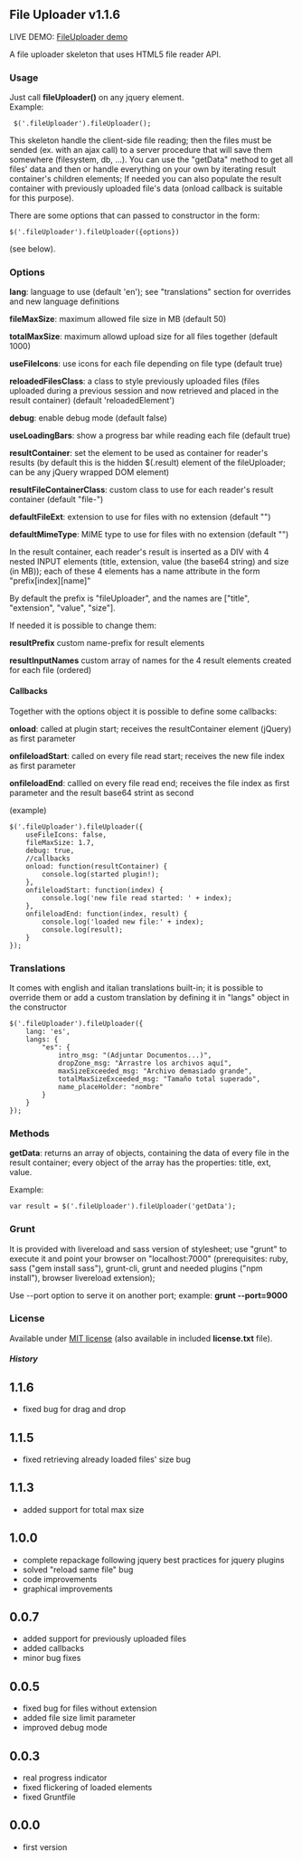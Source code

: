 ## File Uploader v1.1.6

LIVE DEMO: [FileUploader demo](http://www.web-forge.info/projects/fileUploader)

A file uploader skeleton that uses HTML5 file reader API.

### Usage
Just call **fileUploader()** on any jquery element.<br>
Example:

     $('.fileUploader').fileUploader();

This skeleton handle the client-side file reading; then the files must be sended (ex. with an ajax call) to a server procedure that will save them somewhere (filesystem, db, ...).
You can use the "getData" method to get all files' data and then or handle everything on your own by iterating result container's children elements;
If needed you can also populate the result container with previously uploaded file's data (onload callback is suitable for this purpose).

There are some options that can passed to constructor in the form:

    $('.fileUploader').fileUploader({options})

(see below).

### Options
**lang**: language to use (default 'en'); see "translations" section for overrides and new language definitions

**fileMaxSize**: maximum allowed file size in MB (default 50)

**totalMaxSize**: maximum allowd upload size for all files together (default 1000)

**useFileIcons**: use icons for each file depending on file type (default true)

**reloadedFilesClass**: a class to style previously uploaded files (files uploaded during a previous session and now retrieved and placed in the result container) (default 'reloadedElement')

**debug**: enable debug mode (default false)

**useLoadingBars**: show a progress bar while reading each file (default true)

**resultContainer**: set the element to be used as container for reader's results (by default this is the hidden $(.result) element of the fileUploader; can be any jQuery wrapped DOM element)

**resultFileContainerClass**: custom class to use for each reader's result container (default "file-")

**defaultFileExt**: extension to use for files with no extension (default "")

**defaultMimeType**: MIME type to use for files with no extension (default "")

In the result container, each reader's result is inserted as a DIV with 4 nested INPUT elements (title, extension, value (the base64 string) and size (in MB)); each of these 4 elements has a name attribute in the form "prefix[index][name]"

By default the prefix is "fileUploader", and the names are ["title", "extension", "value", "size"].<br>

If needed it is possible to change them:

**resultPrefix** custom name-prefix for result elements

**resultInputNames** custom array of names for the 4 result elements created for each file (ordered)

#### Callbacks
Together with the options object it is possible to define some callbacks:

**onload**: called at plugin start; receives the resultContainer element (jQuery) as first parameter

**onfileloadStart**: called on every file read start; receives the new file index as first parameter

**onfileloadEnd**: callled on every file read end; receives the file index as first parameter and the result base64 strint as second

(example)

    $('.fileUploader').fileUploader({
        useFileIcons: false,
        fileMaxSize: 1.7,
        debug: true,
        //callbacks
        onload: function(resultContainer) {
            console.log(started plugin!);
        },
        onfileloadStart: function(index) {
            console.log('new file read started: ' + index);
        },
        onfileloadEnd: function(index, result) {
            console.log('loaded new file:' + index);
            console.log(result);
        }
    });

### Translations
It comes with english and italian translations built-in;
it is possible to override them or add a custom translation by defining it in "langs" object in the constructor

    $('.fileUploader').fileUploader({
        lang: 'es',
        langs: {
            "es": {
                intro_msg: "(Adjuntar Documentos...)",      
                dropZone_msg: "Arrastre los archivos aquí",
                maxSizeExceeded_msg: "Archivo demasiado grande",
                totalMaxSizeExceeded_msg: "Tamaño total superado",
                name_placeHolder: "nombre"
            }
        }
    });

### Methods

**getData**: returns an array of objects, containing the data of every file in the result container; every object of the array has the properties: title, ext, value.

Example:

    var result = $('.fileUploader').fileUploader('getData');

### Grunt
It is provided with livereload and sass version of stylesheet;
use "grunt" to execute it and point your browser on "localhost:7000" (prerequisites: ruby, sass ("gem install sass"), grunt-cli, grunt and needed plugins ("npm install"), browser livereload extension);

Use --port option to serve it on another port; example:
**grunt --port=9000**

### License
Available under <a href="http://opensource.org/licenses/MIT" target="_blank">MIT license</a> (also available in included **license.txt** file).

##### History
1.1.6
-----
- fixed bug for drag and drop

1.1.5
-----
- fixed retrieving already loaded files' size bug

1.1.3
-----
- added support for total max size

1.0.0
------
- complete repackage following jquery best practices for jquery plugins
- solved "reload same file" bug
- code improvements
- graphical improvements

0.0.7
------
- added support for previously uploaded files
- added callbacks
- minor bug fixes

0.0.5
------
- fixed bug for files without extension
- added file size limit parameter
- improved debug mode

0.0.3
------
- real progress indicator
- fixed flickering of loaded elements
- fixed Gruntfile

0.0.0
------
- first version
